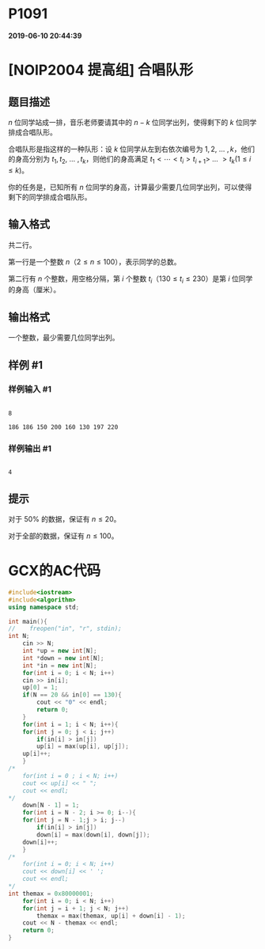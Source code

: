 
# P1091

**2019-06-10 20:44:39**
    
# [NOIP2004 提高组] 合唱队形

## 题目描述

$n$ 位同学站成一排，音乐老师要请其中的 $n-k$ 位同学出列，使得剩下的 $k$ 位同学排成合唱队形。

合唱队形是指这样的一种队形：设 $k$ 位同学从左到右依次编号为 $1,2,$ … $,k$，他们的身高分别为 $t_1,t_2,$ … $,t_k$，则他们的身高满足 $t_1< \cdots <t_i>t_{i+1}>$ … $>t_k(1\le i\le k)$。

你的任务是，已知所有 $n$ 位同学的身高，计算最少需要几位同学出列，可以使得剩下的同学排成合唱队形。

## 输入格式

共二行。

第一行是一个整数 $n$（$2\le n\le100$），表示同学的总数。

第二行有 $n$ 个整数，用空格分隔，第 $i$ 个整数 $t_i$（$130\le t_i\le230$）是第 $i$ 位同学的身高（厘米）。

## 输出格式

一个整数，最少需要几位同学出列。

## 样例 #1

### 样例输入 #1

```
8
186 186 150 200 160 130 197 220
```

### 样例输出 #1

```
4
```

## 提示

对于 $50\%$ 的数据，保证有 $n \le 20$。

对于全部的数据，保证有 $n \le 100$。

# GCX的AC代码
```cpp
#include<iostream>
#include<algorithm>
using namespace std;

int main(){
//    freopen("in", "r", stdin);
int N;
    cin >> N;
    int *up = new int[N];
    int *down = new int[N];
    int *in = new int[N];
    for(int i = 0; i < N; i++)
	cin >> in[i];
    up[0] = 1;
    if(N == 20 && in[0] == 130){
        cout << "0" << endl;
        return 0;
    }
    for(int i = 1; i < N; i++){
	for(int j = 0; j < i; j++)
	    if(in[i] > in[j])
		up[i] = max(up[i], up[j]);
	up[i]++;
    }
/*
    for(int i = 0 ; i < N; i++)
	cout << up[i] << " ";
    cout << endl;
*/
    down[N - 1] = 1;
    for(int i = N - 2; i >= 0; i--){
	for(int j = N - 1;j > i; j--)
	    if(in[i] > in[j])
		down[i] = max(down[i], down[j]);
	down[i]++;
    }
/*
    for(int i = 0; i < N; i++)
	cout << down[i] << ' ';
    cout << endl;
*/
int themax = 0x80000001;
    for(int i = 0; i < N; i++)
	for(int j = i + 1; j < N; j++)
	    themax = max(themax, up[i] + down[i] - 1);
    cout << N - themax << endl;
    return 0;
}

```


